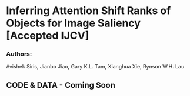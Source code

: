 # Inferring Attention Shift Ranks of Objects for Image Saliency [Accepted IJCV]

### Authors:
Avishek Siris, Jianbo Jiao, Gary K.L. Tam, Xianghua Xie, Rynson W.H. Lau

## CODE & DATA - Coming Soon

